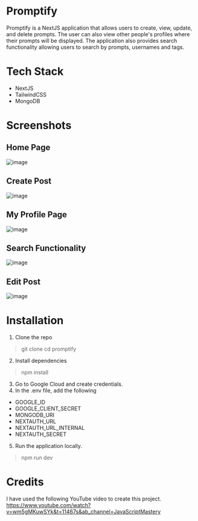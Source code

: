 # Promptify

Promptify is a NextJS application that allows users to create, view, update, and delete prompts. The user can also view other people's profiles where their prompts will be displayed. The application also provides search functionality allowing users to search by prompts, usernames and tags.


# Tech Stack
- NextJS
- TailwindCSS
- MongoDB

# Screenshots

## Home Page
![image](https://github.com/dashakankhya20/promptify/assets/144155014/f6eb7adf-8a0a-4c1f-8376-d9d4d3607d52)
## Create Post
![image](https://github.com/dashakankhya20/promptify/assets/144155014/f5abe899-0ce7-4ce2-a776-3de34ecfba8a)
## My Profile Page
![image](https://github.com/dashakankhya20/promptify/assets/144155014/e72b0c11-e4ae-4d25-964a-54085be60927)
## Search Functionality
![image](https://github.com/dashakankhya20/promptify/assets/144155014/a31fd7e3-57ac-4b3c-960b-b18536ff9aeb)
## Edit Post
![image](https://github.com/dashakankhya20/promptify/assets/144155014/bf62b635-596d-432f-9a0f-7f66329fa850)

# Installation

1. Clone the repo
> git clone 
> cd promptify
2. Install dependencies
> npm install
3. Go to Google Cloud and create credentials.
4. In the .env file, add the following
- GOOGLE_ID
- GOOGLE_CLIENT_SECRET
- MONGODB_URI
- NEXTAUTH_URL
- NEXTAUTH_URL_INTERNAL
- NEXTAUTH_SECRET
5. Run the application locally.
> npm run dev

# Credits
I have used the following YouTube video to create this project.
https://www.youtube.com/watch?v=wm5gMKuwSYk&t=11467s&ab_channel=JavaScriptMastery
